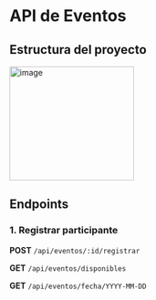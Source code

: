 # API de Eventos

## Estructura del proyecto
<img width="218" height="200" alt="image" src="https://github.com/user-attachments/assets/3d7ff63d-dbd1-4ccf-bba1-83d9bbe351ed" />



## Endpoints

### 1. Registrar participante
**POST** `/api/eventos/:id/registrar`  

**GET** `/api/eventos/disponibles`

**GET** `/api/eventos/fecha/YYYY-MM-DD`
